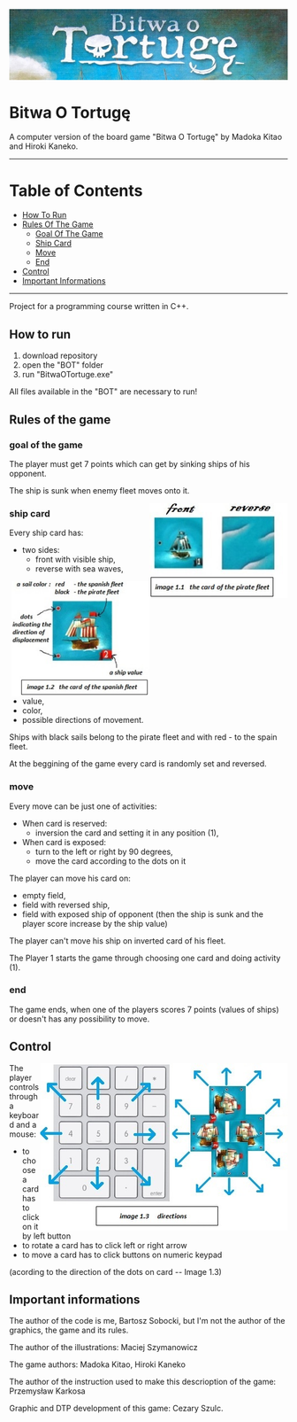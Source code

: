 
<img src="https://github.com/bsobocki/BitwaOTortuge/blob/master/images/title.jpg" />

# Bitwa O Tortugę  
A computer version of the board game "Bitwa O Tortugę" by Madoka Kitao and Hiroki Kaneko.  

---  
# Table of Contents
  - [How To Run](#how-to-run)
  - [Rules Of The Game](#rules-of-the-game)
    - [Goal Of The Game](#goal-of-the-game)
    - [Ship Card](#ship-card)
    - [Move](#move)
    - [End](#end)
  - [Control](#control)
  - [Important Informations](#important-informations)
---  
Project for a programming course written in C++.
## How to run 
1) download repository
2) open the "BOT" folder
3) run "BitwaOTortuge.exe"

All files available in the "BOT" are necessary to run!

## Rules of the game

### goal of the game

The player must get 7 points which can get by sinking ships of his opponent.

The ship is sunk when enemy fleet moves onto it.

<img src="https://github.com/bsobocki/BitwaOTortuge/blob/master/images/pirate.jpg" align="right" width="250"/>

### ship card
  
Every ship card has:
  - two sides: 
    * front with visible ship,
    * reverse with sea waves,
<img src="https://github.com/bsobocki/BitwaOTortuge/blob/master/images/spanish.jpg" align="right" width="250"/> 

  - value, 
  - color,
  - possible directions of movement.
  
Ships with black sails belong to the pirate fleet and with red - to the spain fleet.

At the beggining of the game every card is randomly set and reversed.

### move

Every move can be just one of activities:
  - When card is reserved:
    * inversion the card and setting it in any position (1),
  - When card is exposed:
    * turn to the left or right by 90 degrees,
    * move the card according to the dots on it
    
 The player can move his card on:
  - empty field,
  - field with reversed ship,
  - field with exposed ship of opponent (then the ship is sunk and the player score increase by the ship value)
    
 The player can't move his ship on inverted card of his fleet.
 
 The Player 1 starts the game through choosing one card and doing activity (1).
 
 ### end
 
 The game ends, when one of the players scores 7 points (values of ships) or doesn't has any possibility to move. 

## Control
<img src="https://github.com/bsobocki/BitwaOTortuge/blob/master/images/directions.jpg" align="right" />

The player controls through a keyboard and a mouse:
  - to choose a card has to click on it by left button
  - to rotate a card has to click left or right arrow
  - to move a card has to click buttons on numeric keypad 
  
  (acording to the direction of the dots on card -- Image 1.3)
  
## Important informations
The author of the code is me, Bartosz Sobocki, but I'm not the author of the graphics, the game and its rules.

The author of the illustrations: Maciej Szymanowicz

The game authors: Madoka Kitao, Hiroki Kaneko

The author of the instruction used to make this descrioption of the game: Przemysław Karkosa

Graphic and DTP development of this game: Cezary Szulc.
